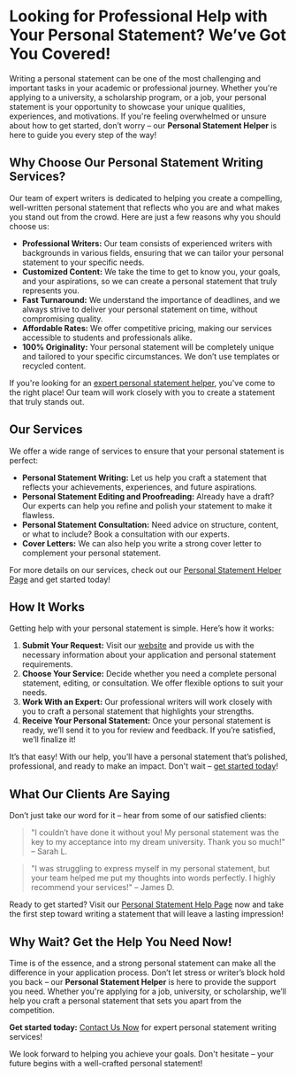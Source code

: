 # Looking for Professional Help with Your Personal Statement? We’ve Got You Covered!

Writing a personal statement can be one of the most challenging and important tasks in your academic or professional journey. Whether you're applying to a university, a scholarship program, or a job, your personal statement is your opportunity to showcase your unique qualities, experiences, and motivations. If you're feeling overwhelmed or unsure about how to get started, don’t worry – our **Personal Statement Helper** is here to guide you every step of the way!

## Why Choose Our Personal Statement Writing Services?

Our team of expert writers is dedicated to helping you create a compelling, well-written personal statement that reflects who you are and what makes you stand out from the crowd. Here are just a few reasons why you should choose us:

- **Professional Writers:** Our team consists of experienced writers with backgrounds in various fields, ensuring that we can tailor your personal statement to your specific needs.
- **Customized Content:** We take the time to get to know you, your goals, and your aspirations, so we can create a personal statement that truly represents you.
- **Fast Turnaround:** We understand the importance of deadlines, and we always strive to deliver your personal statement on time, without compromising quality.
- **Affordable Rates:** We offer competitive pricing, making our services accessible to students and professionals alike.
- **100% Originality:** Your personal statement will be completely unique and tailored to your specific circumstances. We don’t use templates or recycled content.

If you're looking for an [expert personal statement helper](https://tinyurl.com/topessay?keyword=personal+statement+helper), you've come to the right place! Our team will work closely with you to create a statement that truly stands out.

## Our Services

We offer a wide range of services to ensure that your personal statement is perfect:

- **Personal Statement Writing:** Let us help you craft a statement that reflects your achievements, experiences, and future aspirations.
- **Personal Statement Editing and Proofreading:** Already have a draft? Our experts can help you refine and polish your statement to make it flawless.
- **Personal Statement Consultation:** Need advice on structure, content, or what to include? Book a consultation with our experts.
- **Cover Letters:** We can also help you write a strong cover letter to complement your personal statement.

For more details on our services, check out our [Personal Statement Helper Page](https://tinyurl.com/topessay?keyword=personal+statement+helper) and get started today!

## How It Works

Getting help with your personal statement is simple. Here’s how it works:

1. **Submit Your Request:** Visit our [website](https://tinyurl.com/topessay?keyword=personal+statement+helper) and provide us with the necessary information about your application and personal statement requirements.
2. **Choose Your Service:** Decide whether you need a complete personal statement, editing, or consultation. We offer flexible options to suit your needs.
3. **Work With an Expert:** Our professional writers will work closely with you to craft a personal statement that highlights your strengths.
4. **Receive Your Personal Statement:** Once your personal statement is ready, we’ll send it to you for review and feedback. If you’re satisfied, we’ll finalize it!

It’s that easy! With our help, you’ll have a personal statement that’s polished, professional, and ready to make an impact. Don't wait – [get started today](https://tinyurl.com/topessay?keyword=personal+statement+helper)!

## What Our Clients Are Saying

Don’t just take our word for it – hear from some of our satisfied clients:

> "I couldn’t have done it without you! My personal statement was the key to my acceptance into my dream university. Thank you so much!" – Sarah L.

> "I was struggling to express myself in my personal statement, but your team helped me put my thoughts into words perfectly. I highly recommend your services!" – James D.

Ready to get started? Visit our [Personal Statement Help Page](https://tinyurl.com/topessay?keyword=personal+statement+helper) now and take the first step toward writing a statement that will leave a lasting impression!

## Why Wait? Get the Help You Need Now!

Time is of the essence, and a strong personal statement can make all the difference in your application process. Don’t let stress or writer’s block hold you back – our **Personal Statement Helper** is here to provide the support you need. Whether you're applying for a job, university, or scholarship, we’ll help you craft a personal statement that sets you apart from the competition.

**Get started today:** [Contact Us Now](https://tinyurl.com/topessay?keyword=personal+statement+helper) for expert personal statement writing services!

We look forward to helping you achieve your goals. Don't hesitate – your future begins with a well-crafted personal statement!

